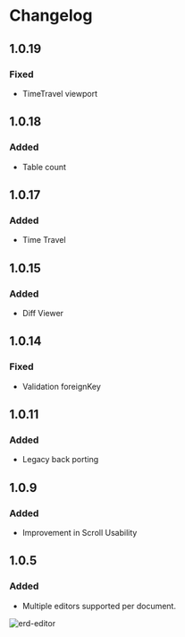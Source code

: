 # Changelog

## 1.0.19

### Fixed

- TimeTravel viewport

## 1.0.18

### Added

- Table count

## 1.0.17

### Added

- Time Travel

## 1.0.15

### Added

- Diff Viewer

## 1.0.14

### Fixed

- Validation foreignKey

## 1.0.11

### Added

- Legacy back porting

## 1.0.9

### Added

- Improvement in Scroll Usability

## 1.0.5

### Added

- Multiple editors supported per document.

![erd-editor](https://github.com/dineug/erd-editor/blob/main/img/supports-multiple-editors-per-document.webp?raw=true)
